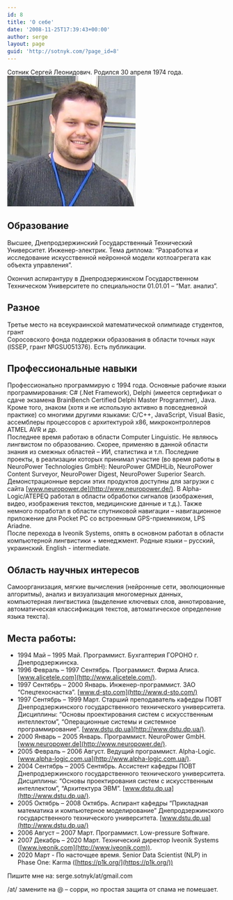 ```yaml
---
id: 8
title: 'О себе'
date: '2008-11-25T17:39:43+00:00'
author: serge
layout: page
guid: 'http://sotnyk.com/?page_id=8'
---
```


Сотник Сергей Леонидович. Родился 30 апреля 1974 года.  
[![Сергей Леонидович Сотник](wp-content/uploads/2008/11/YellowRiver-295x300.jpg)](wp-content/uploads/2008/11/YellowRiver.jpg)

## Образование

Высшее, Днепродзержинский Государственный Технический Университет. Инженер-электрик. Тема диплома: “Разработка и исследование искусственной нейронной модели котлоагрегата как объекта управления”.

Окончил аспирантуру в Днепродзержинском Государственном Техническом Университете по специальности 01.01.01 – “Мат. анализ”.

## Разное

Третье место на всеукраинской математической олимпиаде студентов, грант  
Соросовского фонда поддержки образования в области точных наук (ISSEP, грант №GSU051376). Есть публикации.

## Профессиональные навыки

Профессионально программирую с 1994 года. Основные рабочие языки программирования: C# (.Net Framework), Delphi (имеется сертификат о сдаче экзамена BrainBench Certified Delphi Master Programmer), Java. Кроме того, знаком (хотя и не использую активно в повседневной практике) со многими другими языками: C/C++, JavaScript, Visual Basic, ассемблеры процессоров с архитектурой x86, микроконтроллеров ATMEL AVR и др.  
Последнее время работаю в области Computer Linguistic. Не являюсь лингвистом по образованию. Скорее, применяю в данной области знания из смежных областей – ИИ, статистика и т.п. Последние проекты, в реализации которых принимал участие (во время работы в NeuroPower Technologies GmbH): NeuroPower GMDHLib, NeuroPower Content Surveyor, NeuroPower Digest, NeuroPower Superior Search. Демонстрационные версии этих продуктов доступны для загрузки с сайта [www.neuropower.de](http://www.neuropower.de/). В Alpha-Logic/ATEPEQ работал в области обработки сигналов (изображения, видео, изображения текстов, медицинские данные и т.д.). Также немного поработал в области спутниковой навигации – навигационное приложение для Pocket PC со встроенным GPS-приемником, LPS Ariadne.  
После перехода в Iveonik Systems, опять в основном работал в области компьютерной лингвистики + менеджмент.
Родные языки – русский, украинский. English - intermediate.

## Область научных интересов

Самоорганизация, мягкие вычисления (нейронные сети, эволюционные алгоритмы), анализ и визуализация многомерных данных, компьютерная лингвистика (выделение ключевых слов, аннотирование, автоматическая классификация текстов, автоматическое определение языка текста).

## Места работы:

- 1994 Май – 1995 Май. Программист. Бухгалтерия ГОРОНО г. Днепродзержинска.
- 1996 Февраль – 1997 Сентябрь. Программист. Фирма Алиса. [www.alicetele.com](http://www.alicetele.com/).
- 1997 Сентябрь – 2000 Январь. Инженер-программист. ЗАО “Спецтехоснастка”. [www.d-sto.com](http://www.d-sto.com/)
- 1997 Сентябрь – 1999 Март. Старший преподаватель кафедры ПОВТ Днепродзержинского государственного технического университета. Дисциплины: “Основы проектирования систем с искусственным интеллектом”, “Операционные системы и системное программирование”. [www.dstu.dp.ua](http://www.dstu.dp.ua/).
- 2000 Январь – 2005 Январь. Программист. NeuroPower GmbH. [www.neuropower.de](http://www.neuropower.de/).
- 2005 Февраль – 2006 Август. Ведущий программист. Alpha-Logic. [www.alpha-logic.com.ua](http://www.alpha-logic.com.ua/).
- 2004 Сентябрь – 2005 Сентябрь. Ассистент кафедры ПОВТ Днепродзержинского государственного технического университета. Дисциплины: “Основы проектирования систем с искусственным интеллектом”, “Архитектура ЭВМ”. [www.dstu.dp.ua](http://www.dstu.dp.ua/).
- 2005 Октябрь – 2008 Октябрь. Аспирант кафедры “Прикладная математика и компьютерное моделирование” Днепродзержинского государственного технического университета. [www.dstu.dp.ua](http://www.dstu.dp.ua/)
- 2006 Август – 2007 Март. Программист. Low-pressure Software.
- 2007 Декабрь – 2020 Март. Технический директор Iveonik Systems ([www.iveonik.com](http://www.iveonik.com)).
- 2020 Март - По насточщее время. Senior Data Scientist (NLP) in Phase One: Karma ([https://p1k.org/](https://p1k.org/))

Пишите мне на: serge.sotnyk/at/gmail.com

/at/ замените на @ – сорри, но простая защита от спама не помешает.